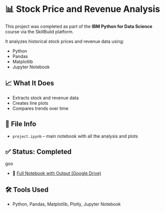 # 📊 Stock Price and Revenue Analysis

This project was completed as part of the **IBM Python for Data Science** course via the SkillBuild platform.

It analyzes historical stock prices and revenue data using:

- Python
- Pandas
- Matplotlib
- Jupyter Notebook

## 📈 What It Does

- Extracts stock and revenue data
- Creates line plots
- Compares trends over time

## 📁 File Info

- `project.ipynb` – main notebook with all the analysis and plots

## ✅ Status: Completed


goo
- 📎 [Full Notebook with Output (Google Drive)]([https://drive.google.com/file/d/1ABC/view?usp=sharing](https://drive.google.com/drive/folders/128lfjHCHfK718218lY0v-M-7PpdgV4Pb?usp=sharing))


## 🛠 Tools Used

- Python, Pandas, Matplotlib, Plotly, Jupyter Notebook
